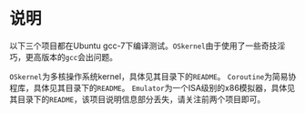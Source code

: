# 说明
以下三个项目都在Ubuntu gcc-7下编译测试。`OSkernel`由于使用了一些奇技淫巧，更高版本的`gcc`会出问题。

`OSkernel`为多核操作系统kernel，具体见其目录下的`README`。
`Coroutine`为简易协程库，具体见其目录下的`README`。
`Emulator`为一个ISA级别的x86模拟器，具体见其目录下的`README`，该项目说明信息部分丢失，请关注前两个项目即可。